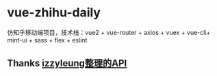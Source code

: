 # vue-zhihu-daily
仿知乎移动端项目，技术栈：vue2 + vue-router + axios + vuex + vue-cli+ mint-ui + sass + flex + eslint
## Thanks [izzyleung整理的API](https://github.com/izzyleung/ZhihuDailyPurify)
